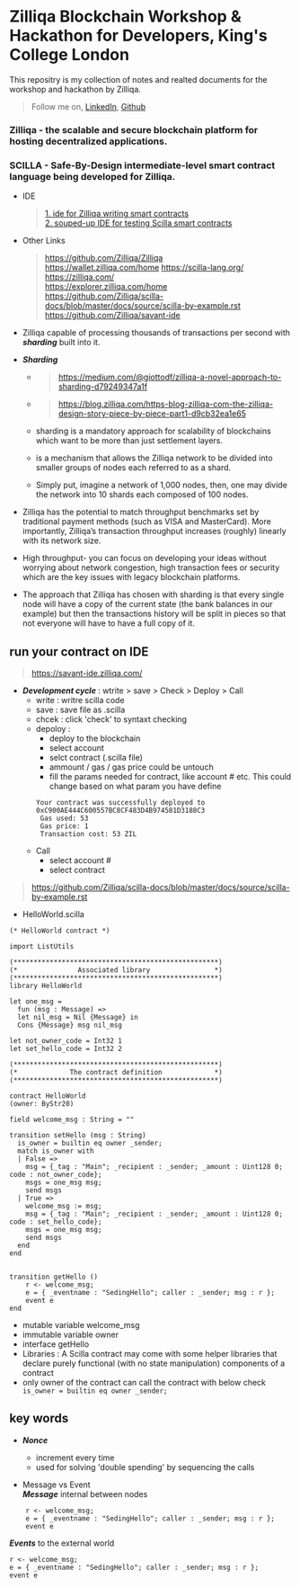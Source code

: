 
# Zilliqa Blockchain Workshop & Hackathon for Developers, King's College London
This repositry is my collection of notes and realted documents for the workshop and hackathon by Zilliqa.   

> Follow me on,  [LinkedIn](https://www.linkedin.com/in/vivek-bombatkar/), [Github](https://github.com/vivek-bombatkar)  


### Zilliqa - the scalable and secure blockchain platform for hosting decentralized applications.  
### SCILLA  - Safe-By-Design intermediate-level smart contract language being developed for Zilliqa.  

- IDE
    > [1. ide for Zilliqa writing smart contracts ](https://ide.zilliqa.com/)  
    > [2. souped-up IDE for testing Scilla smart contracts](https://savant-ide.zilliqa.com/)  

- Other Links
    > https://github.com/Zilliqa/Zilliqa  
    > https://wallet.zilliqa.com/home
    > https://scilla-lang.org/
    > https://zilliqa.com/  
    > https://explorer.zilliqa.com/home  
    > https://github.com/Zilliqa/scilla-docs/blob/master/docs/source/scilla-by-example.rst  
    > https://github.com/Zilliqa/savant-ide  
    > 

- Zilliqa capable of processing thousands of transactions per second with ***sharding*** built into it.   
- ***Sharding*** 
    - > https://medium.com/@giottodf/zilliqa-a-novel-approach-to-sharding-d79249347a1f  
    - > https://blog.zilliqa.com/https-blog-zilliqa-com-the-zilliqa-design-story-piece-by-piece-part1-d9cb32ea1e65  

    - sharding is a mandatory approach for scalability of blockchains which want to be more than just settlement layers.  
    - is a mechanism that allows the Zilliqa network to be divided into smaller groups of nodes each referred to as a shard. 
    - Simply put, imagine a network of 1,000 nodes, then, one may divide the network into 10 shards each composed of 100 nodes.  

- Zilliqa has the potential to match throughput benchmarks set by traditional payment methods (such as VISA and MasterCard). More importantly, Zilliqa’s transaction throughput increases (roughly) linearly with its network size.  

- High throughput- you can focus on developing your ideas without worrying about network congestion, high transaction fees or security which are the key issues with legacy blockchain platforms.

- The approach that Zilliqa has chosen with sharding is that every single node will have a copy of the current state (the bank balances in our example) but then the transactions history will be split in pieces so that not everyone will have to have a full copy of it.


## run your contract on IDE  
> https://savant-ide.zilliqa.com/  
- ***Development cycle***  : wtrite > save > Check > Deploy > Call
    - write : writre scilla code  
    - save : save file as .scilla  
    - chcek : click 'check' to syntaxt checking  
    - depoloy :     
       - deploy to the blockchain
       - select account
       - selct contract (.scilla file)
       - ammount / gas  / gas price could be untouch 
       - fill the params needed for contract, like account # etc. This could change based on what param you have define  
       ```
       Your contract was successfully deployed to 0xC900AE444C600557BC8CF483D4B974581D3188C3
        Gas used: 53
        Gas price: 1
        Transaction cost: 53 ZIL
        ```
     - Call
        - select account #
        - select contract 

> https://github.com/Zilliqa/scilla-docs/blob/master/docs/source/scilla-by-example.rst  

- HelloWorld.scilla  
```
(* HelloWorld contract *)

import ListUtils

(***************************************************)
(*               Associated library                *)
(***************************************************)
library HelloWorld

let one_msg = 
  fun (msg : Message) => 
  let nil_msg = Nil {Message} in
  Cons {Message} msg nil_msg

let not_owner_code = Int32 1
let set_hello_code = Int32 2

(***************************************************)
(*             The contract definition             *)
(***************************************************)

contract HelloWorld
(owner: ByStr20)

field welcome_msg : String = ""

transition setHello (msg : String)
  is_owner = builtin eq owner _sender;
  match is_owner with
  | False =>
    msg = {_tag : "Main"; _recipient : _sender; _amount : Uint128 0; code : not_owner_code};
    msgs = one_msg msg;
    send msgs
  | True =>
    welcome_msg := msg;
    msg = {_tag : "Main"; _recipient : _sender; _amount : Uint128 0; code : set_hello_code};
    msgs = one_msg msg;
    send msgs
  end
end


transition getHello ()
    r <- welcome_msg;
    e = { _eventname : "SedingHello"; caller : _sender; msg : r };
    event e
end

```


- mutable variable welcome_msg  
- immutable variable owner  
- interface getHello  
- Libraries : A Scilla contract may come with some helper libraries that declare purely functional (with no state manipulation) components of a contract
- only owner of the contract can call the contract with below check
```   is_owner = builtin eq owner _sender; ```  

## key words

- ***Nonce***
    - increment every time   
    - used for solving 'double spending' by sequencing the calls     
    
- Message vs Event  
***Message*** 
internal between nodes 
```
    r <- welcome_msg;
    e = { _eventname : "SedingHello"; caller : _sender; msg : r };
    event e
```

***Events***
to the external world  
```    
r <- welcome_msg;
e = { _eventname : "SedingHello"; caller : _sender; msg : r };
event e 
``` 
    




